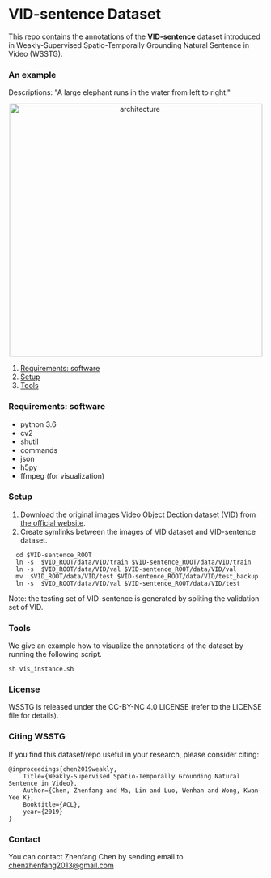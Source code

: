 # VID-sentence Dataset
This repo contains the annotations of the **VID-sentence** dataset introduced in Weakly-Supervised Spatio-Temporally Grounding Natural Sentence in Video (WSSTG).


### An example

<p align="center">
<figcaption>Descriptions: "A large elephant runs in the water from left to right." </figcaption>
</p>
<p align="center">
<img src="images/ILSVRC2015_val_00118001.gif" alt="architecture" width="500px">
</p>

1. [Requirements: software](#requirements-software)
2. [Setup](#Setup)
3. [Tools](#Tools)


### Requirements: software
- python 3.6 
- cv2
- shutil
- commands
- json
- h5py
- ffmpeg (for visualization)

### Setup
1. Download the original images Video Object Dection dataset (VID) from [the official website](http://image-net.org/challenges/LSVRC/2017/index#introduction).
2. Create symlinks between the images of VID dataset and VID-sentence dataset.
  ```Shell
    cd $VID-sentence_ROOT
    ln -s  $VID_ROOT/data/VID/train $VID-sentence_ROOT/data/VID/train
    ln -s  $VID_ROOT/data/VID/val $VID-sentence_ROOT/data/VID/val
    mv  $VID_ROOT/data/VID/test $VID-sentence_ROOT/data/VID/test_backup
    ln -s  $VID_ROOT/data/VID/val $VID-sentence_ROOT/data/VID/test

  ```
  Note: the testing set of VID-sentence is generated by spliting the validation set of VID.

### Tools
We give an example how to visualize the annotations of the dataset by running the following script.
  ```Shell
 sh vis_instance.sh  
  ```

### License

WSSTG is released under the CC-BY-NC 4.0 LICENSE (refer to the LICENSE file for details).

### Citing WSSTG

If you find this dataset/repo useful in your research, please consider citing:

    @inproceedings{chen2019weakly,
        Title={Weakly-Supervised Spatio-Temporally Grounding Natural Sentence in Video},
        Author={Chen, Zhenfang and Ma, Lin and Luo, Wenhan and Wong, Kwan-Yee K},
        Booktitle={ACL},
        year={2019}
    }

### Contact

You can contact Zhenfang Chen by sending email to chenzhenfang2013@gmail.com
